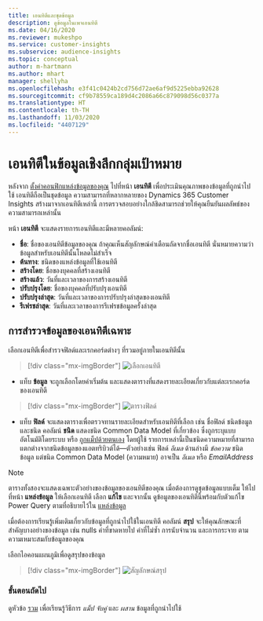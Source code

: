 ```yaml
---
title: เอนทิตีและชุดข้อมูล
description: ดูข้อมูลในเพจเอนทิตี
ms.date: 04/16/2020
ms.reviewer: mukeshpo
ms.service: customer-insights
ms.subservice: audience-insights
ms.topic: conceptual
author: m-hartmann
ms.author: mhart
manager: shellyha
ms.openlocfilehash: e3f41c0424b2cd756d72ae6af9d5225ebba92628
ms.sourcegitcommit: cf9b78559ca189d4c2086a66c879098d56c0377a
ms.translationtype: HT
ms.contentlocale: th-TH
ms.lasthandoff: 11/03/2020
ms.locfileid: "4407129"
---
```

# <a name="entities-in-audience-insights"></a>เอนทิตีในข้อมูลเชิงลึกกลุ่มเป้าหมาย

หลังจาก [ตั้งค่าคอนฟิกแหล่งข้อมูลของคุณ](data-sources.md) ไปที่หน้า **เอนทิตี** เพื่อประเมินคุณภาพของข้อมูลที่ถูกนำไปใช้ เอนทิตีถือเป็นชุดข้อมูล ความสามารถที่หลากหลายของ Dynamics 365 Customer Insights สร้างมาจากเอนทิตีเหล่านี้ การตรวจสอบอย่างใกล้ชิดสามารถช่วยให้คุณยืนยันผลลัพธ์ของความสามารถเหล่านั้น

หน้า **เอนทิตี** จะแสดงรายการเอนทิตีและมีหลายคอลัมน์:

- **ชื่อ**: ชื่อของเอนทิตีข้อมูลของคุณ ถ้าคุณเห็นสัญลักษณ์คำเตือนถัดจากชื่อเอนทิตี นั่นหมายความว่าข้อมูลสำหรับเอนทิตีนั้นโหลดไม่สำเร็จ
- **ต้นทาง**: ชนิดของแหล่งข้อมูลที่ใช้เอนทิตี
- **สร้างโดย**: ชื่อของบุคคลที่สร้างเอนทิตี
- **สร้างแล้ว**: วันที่และเวลาของการสร้างเอนทิตี
- **ปรับปรุงโดย**: ชื่อของบุคคลที่ปรับปรุงเอนทิตี
- **ปรับปรุงล่าสุด**: วันที่และเวลาของการปรับปรุงล่าสุดของเอนทิตี
- **รีเฟรชล่าสุด**: วันที่และเวลาของการรีเฟรชข้อมูลครั้งล่าสุด

## <a name="exploring-a-specific-entitys-data"></a>การสำรวจข้อมูลของเอนทิตีเฉพาะ

เลือกเอนทิตีเพื่อสำรวจฟิลด์และเรกคอร์ดต่างๆ ที่รวมอยู่ภายในเอนทิตีนั้น

> [!div class="mx-imgBorder"]
> ![เลือกเอนทิตี](media/data-manager-entities-data.png "เลือกเอนทิตี")

- แท็บ **ข้อมูล** จะถูกเลือกโดยค่าเริ่มต้น และแสดงตารางที่แสดงรายละเอียดเกี่ยวกับแต่ละเรกคอร์ดของเอนทิตี

> [!div class="mx-imgBorder"]
> ![ตารางฟิลด์](media/data-manager-entities-fields.PNG "ตารางฟิลด์")

- แท็บ **ฟิลด์** จะแสดงตารางเพื่อตรวจทานรายละเอียดสำหรับเอนทิตีที่เลือก เช่น ชื่อฟิลด์ ชนิดข้อมูล และชนิด คอลัมน์ **ชนิด** แสดงชนิด Common Data Model ที่เกี่ยวข้อง ซึ่งถูกระบุแบบอัตโนมัติโดยระบบ หรือ [ถูกแม็ปด้วยตนเอง](map-entities.md) โดยผู้ใช้ รายการเหล่านี้เป็นชนิดความหมายที่สามารถแตกต่างจากชนิดข้อมูลของแอตทริบิวต์ได้—ตัวอย่างเช่น ฟิลด์ *อีเมล* ด้านล่างมี *ข้อความ* ชนิดข้อมูล แต่ชนิด Common Data Model (ความหมาย) อาจเป็น *อีเมล* หรือ *EmailAddress*

> [!NOTE]
> ตารางทั้งสองจะแสดงเฉพาะตัวอย่างของข้อมูลของเอนทิตีของคุณ เมื่อต้องการดูชุดข้อมูลแบบเต็ม ให้ไปที่หน้า **แหล่งข้อมูล** ให้เลือกเอนทิตี เลือก **แก้ไข** และจากนั้น ดูข้อมูลของเอนทิตีนี้พร้อมกับตัวแก้ไข Power Query ตามที่อธิบายไว้ใน [แหล่งข้อมูล](data-sources.md)

เมื่อต้องการเรียนรู้เพิ่มเติมเกี่ยวกับข้อมูลที่ถูกนำไปใช้ในเอนทิตี คอลัมน์ **สรุป** จะให้คุณลักษณะที่สำคัญบางอย่างของข้อมูล เช่น nulls ค่าที่ขาดหายไป ค่าที่ไม่ซ้ำ การนับจำนวน และการกระจาย ตามความเหมาะสมกับข้อมูลของคุณ

เลือกไอคอนแผนภูมิเพื่อดูสรุปของข้อมูล

> [!div class="mx-imgBorder"]
> ![สัญลักษณ์สรุป](media/data-manager-entities-summary.png "ตารางสรุปข้อมูล")

### <a name="next-step"></a>ขั้นตอนถัดไป

ดูหัวข้อ [รวม](data-unification.md) เพื่อเรียนรู้วิธีการ *แม็ป* *จับคู่* และ *ผสาน* ข้อมูลที่ถูกนำไปใช้
